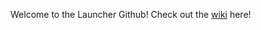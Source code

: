 Welcome to the Launcher Github! Check out the [wiki](https://github.com/danaeclark/Pinball-Launcher/wiki/Launcher) here!
